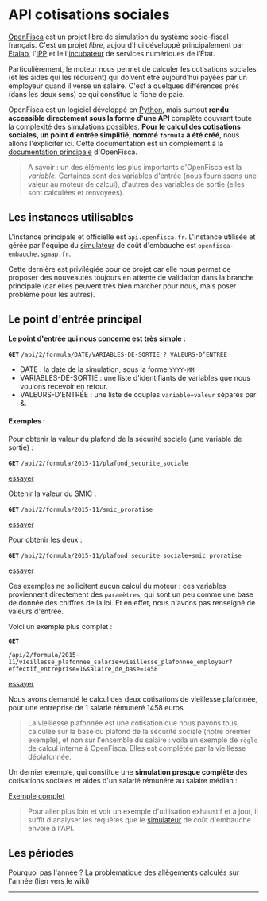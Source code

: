 API cotisations sociales
===================

[OpenFisca](http://www.openfisca.fr/) est un projet libre de simulation du système socio-fiscal français. C'est un projet *libre*,  aujourd'hui développé principalement par [Etalab](http://etalab.gouv.fr/), l'[IPP](http://ipp.eu/) et le l'[incubateur](http://sgmap.github.io/) de services numériques de l’État.

Particulièrement, le moteur nous permet de calculer les cotisations sociales (et les aides qui les réduisent) qui doivent être aujourd'hui payées par un employeur quand il verse un salaire. C'est à quelques différences près (dans les deux sens) ce qui constitue la fiche de paie.

OpenFisca est un logiciel développé en [Python](https://fr.wikipedia.org/wiki/Python_%28langage%29), mais surtout **rendu accessible directement sous la forme d'une API** complète couvrant toute la complexité des simulations possibles. **Pour le calcul des cotisations sociales, un point d'entrée simplifié, nommé `formula` a été créé**, nous allons l'expliciter ici. Cette documentation est un complément à la [documentation principale](http://doc.openfisca.fr/) d'OpenFisca.


> A savoir : un des éléments les plus importants d'OpenFisca est la *variable*. Certaines sont des variables d'entrée (nous fournissons une valeur au moteur de calcul), d'autres des variables de sortie (elles sont calculées et renvoyées).


## Les instances utilisables

L'instance principale et officielle est `api.openfisca.fr`.
L'instance utilisée et gérée par l'équipe du [simulateur](http://sgmap.github.io/cout-embauche/) de coût d'embauche est `openfisca-embauche.sgmap.fr`.

Cette dernière est privilégiée pour ce projet car elle nous permet de proposer des nouveautés toujours en attente de validation dans la branche principale (car elles peuvent très bien marcher pour nous, mais poser problème pour les autres).

## Le point d'entrée principal

**Le point d'entrée qui nous concerne est très simple :**

 **`GET`**  `/api/2/formula/DATE/VARIABLES-DE-SORTIE ? VALEURS-D’ENTRÉE`


- DATE : la date de la simulation, sous la forme `YYYY-MM`
- VARIABLES-DE-SORTIE : une liste d'identifiants de variables que nous voulons recevoir en retour.
- VALEURS-D’ENTRÉE :  une liste de couples `variable=valeur` séparés par &.



#### Exemples :

Pour obtenir la valeur du plafond de la sécurité sociale (une variable de sortie) :

**`GET`** `/api/2/formula/2015-11/plafond_securite_sociale`

[essayer](https://openfisca-embauche.sgmap.fr/api/2/formula/2015-11/plafond_securite_sociale)

Obtenir la valeur du SMIC :

**`GET`** `/api/2/formula/2015-11/smic_proratise`

[essayer](https://openfisca-embauche.sgmap.fr/api/2/formula/2015-11/smic_proratise)

Pour obtenir les deux :

**`GET`** `/api/2/formula/2015-11/plafond_securite_sociale+smic_proratise`

[essayer](https://openfisca-embauche.sgmap.fr/api/2/formula/2015-11/plafond_securite_sociale+smic_proratise)

Ces exemples ne sollicitent aucun calcul du moteur : ces variables proviennent directement des `paramètres`, qui sont un peu comme une base de donnée des chiffres de la loi. Et en effet, nous n'avons pas renseigné de valeurs d'entrée.

Voici un exemple plus complet :

**`GET`**

 `/api/2/formula/2015-11/vieillesse_plafonnee_salarie+vieillesse_plafonnee_employeur?effectif_entreprise=1&salaire_de_base=1458`

[essayer](https://openfisca-embauche.sgmap.fr/api/2/formula/2015-11/vieillesse_plafonnee_salarie+vieillesse_plafonnee_employeur?effectif_entreprise=1&salaire_de_base=1458)

Nous avons demandé le calcul des deux cotisations de vieillesse plafonnée, pour une entreprise de 1 salarié rémunéré 1458 euros.

> La vieillesse plafonnée est une cotisation que nous payons tous,  calculée sur la base du plafond de la sécurité sociale (notre premier exemple), et non sur l'ensemble du salaire : voila un exemple de `règle` de calcul interne à OpenFisca. Elles est complétée par la vieillesse déplafonnée.

Un dernier exemple, qui constitue une **simulation presque complète** des cotisations sociales et aides d'un salarié rémunéré au salaire médian :

[Exemple complet](https://openfisca-embauche.sgmap.fr/api/2/formula/accident_du_travail+famille+fnal+versement_transport+agff_salarie+agirc_salarie+agirc_gmp_salarie+apec_salarie+arrco_salarie+chomage_salarie+cotisation_exceptionnelle_temporaire_salarie+vieillesse_plafonnee_salarie+vieillesse_deplafonnee_salarie+mmid_salarie+csg_deductible_salaire+csg_imposable_salaire+crds_salaire+salaire_net_a_payer+salaire_super_brut+ags+agff_employeur+apec_employeur+arrco_employeur+chomage_employeur+cotisation_exceptionnelle_temporaire_employeur+vieillesse_deplafonnee_employeur+vieillesse_plafonnee_employeur+mmid_employeur+contribution_supplementaire_apprentissage+contribution_solidarite_autonomie+formation_professionnelle+participation_effort_construction+taxe_apprentissage+taxe_salaires+agirc_employeur+agirc_gmp_employeur+allegement_fillon+allegement_cotisation_allocations_familiales+exoneration_cotisations_employeur_apprenti+exoneration_cotisations_employeur_stagiaire+exoneration_cotisations_employeur_jei+credit_impot_competitivite_emploi+financement_organisations_syndicales+prevoyance_obligatoire_cadre+cout_du_travail+aide_premier_salarie+smic_proratise?effectif_entreprise=1&type_sal=prive_non_cadre&salaire_de_base=2300&code_postal_entreprise=&depcom_entreprise=&allegement_fillon_mode_recouvrement=anticipe_regularisation_fin_de_periode&allegement_cotisation_allocations_familiales_mode_recouvrement=anticipe_regularisation_fin_de_periode&jeune_entreprise_innovante=false&contrat_de_travail_debut=2016-2)


> Pour aller plus loin et voir un exemple d'utilisation exhaustif et à jour, il suffit d'analyser les requêtes que le [simulateur](http://sgmap.github.io/cout-embauche/) de coût d'embauche envoie à l'API.


## Les périodes

Pourquoi pas l'année ?
La problématique des allègements calculés sur l'année (lien vers le wiki)

----------
